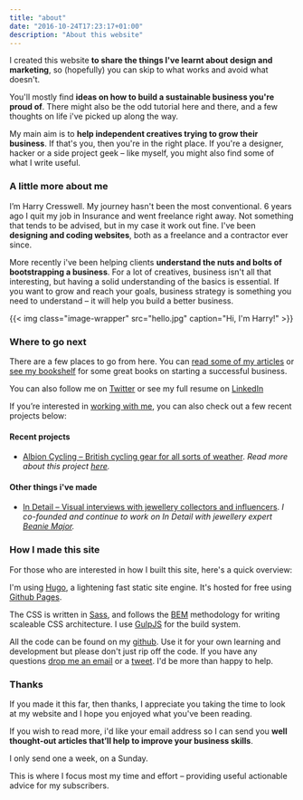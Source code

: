 ```yaml
---
title: "about"
date: "2016-10-24T17:23:17+01:00"
description: "About this website"
---
```


I created this website **to share the things I've learnt about design and marketing**, so (hopefully) you can skip to what works and avoid what doesn't.

You'll mostly find **ideas on how to build a sustainable business you're proud of**. There might also be the odd tutorial here and there, and a few thoughts on life i've picked up along the way.

My main aim is to **help independent creatives trying to grow their business**. If that's you, then you're in the right place. If you're a designer, hacker or a side project geek – like myself, you might also find some of what I write useful.


### A little more about me

I’m Harry Cresswell. My journey hasn't been the most conventional. 6 years ago I quit my job in Insurance and went freelance right away. Not something that tends to be advised, but in my case it work out fine.
I've been **designing and coding websites**, both as a freelance and a contractor ever since.

More recently i've been helping clients **understand the nuts and bolts of bootstrapping a business**. For a lot of creatives, business isn't all that interesting, but having a solid understanding of the basics is essential. If you want to grow and reach your goals, business strategy is something you need to understand – it will help you build a better business.

{{< img class="image-wrapper" src="hello.jpg" caption="Hi, I'm Harry!" >}}

### Where to go next

There are a few places to go from here. You can [read some of my articles](http://localhost:1313/articles/) or [see my bookshelf](http://localhost:1313/reading-list/) for some great books on starting a successful business.

You can also follow me on [Twitter](https://twitter.com/harrycresswell) or see my full resume on [LinkedIn](https://uk.linkedin.com/in/harrycresswell
)

If you’re interested in [working with me](http://localhost:1313/design-consulting/), you can also check out a few recent projects below:

#### Recent projects

- [Albion Cycling – British cycling gear for all sorts of weather](http://www.albioncycling.com/). *Read more about this project [here](Http://www.com).*


#### Other things i've made

- [In Detail – Visual interviews with jewellery collectors and influencers](https://indtl.com/). *I co-founded and continue to work on In Detail with jewellery expert [Beanie Major](http://blake-ldn.com/journal/2016/11/8/blake-woman-beanie-major).*


### How I made this site

For those who are interested in how I built this site, here's a quick overview:

I'm using [Hugo](https://gohugo.io/), a lightening fast static site engine. It's hosted for free using [Github Pages](https://pages.github.com/).

The CSS is written in [Sass](http://sass-lang.com/), and follows the [BEM](https://css-tricks.com/bem-101/) methodology for writing scaleable CSS architecture. I use [GulpJS](http://gulpjs.com/) for the build system.

All the code can be found on my [github](https://github.com/harrycresswell/hc). Use it for your own learning and development but please don't just rip off the code. If you have any questions [drop me an email](mailto:studio@harrycresswell.com) or a [tweet](https://twitter.com/harrycresswell). I'd be more than happy to help.

### Thanks

If you made it this far, then thanks, I appreciate you taking the time to look at my website and I hope you enjoyed what you've been reading.

If you wish to read more, i'd like your email address so I can send you **well thought-out articles that’ll help to improve your business skills**.

I only send one a week, on a Sunday.

This is where I focus most my time and effort – providing useful actionable advice for my subscribers.
